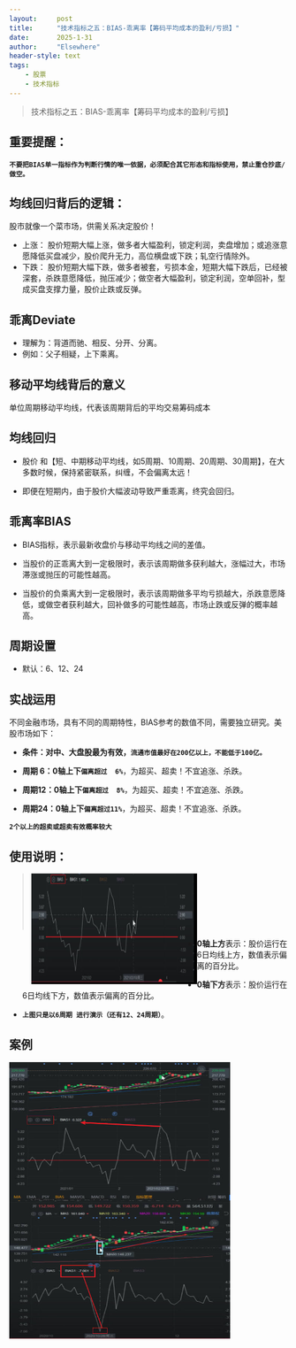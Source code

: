 ```yaml
---
layout: 	post
title: 		"技术指标之五：BIAS-乖离率【筹码平均成本的盈利/亏损】"
date:       2025-1-31
author: 	"Elsewhere"
header-style: text
tags:
    - 股票  
    - 技术指标 
---
```


> 技术指标之五：BIAS-乖离率【筹码平均成本的盈利/亏损】



## 重要提醒：

**`不要把BIAS单一指标作为判断行情的唯一依据，必须配合其它形态和指标使用，禁止重仓抄底/做空。`**



## 均线回归背后的逻辑：

股市就像一个菜市场，供需关系决定股价！

- 上涨：
  股价短期大幅上涨，做多者大幅盈利，锁定利润，卖盘增加；或追涨意愿降低买盘减少，股价爬升无力，高位横盘或下跌；轧空行情除外。
- 下跌：
  股价短期大幅下跌，做多者被套，亏损本金，短期大幅下跌后，已经被深套，杀跌意愿降低，抛压减少；做空者大幅盈利，锁定利润，空单回补，型成买盘支撑力量，股价止跌或反弹。



## 乖离Deviate
- 理解为：背道而驰、相反、分开、分离。
- 例如：父子相疑，上下乘离。



## 移动平均线背后的意义
单位周期移动平均线，代表该周期背后的平均交易筹码成本

## 均线回归
- 股价 和【短、中期移动平均线，如5周期、10周期、20周期、30周期】，在大多数时候，保持紧密联系，纠缠，不会偏离太远！

- 即便在短期内，由于股价大幅波动导致严重乖离，终究会回归。

## 乖离率BIAS
- BIAS指标，表示最新收盘价与移动平均线之间的差值。

- 当股价的正乖离大到一定极限时，表示该周期做多获利越大，涨幅过大，市场滞涨或抛压的可能性越高。

- 当股价的负乘离大到一定极限时，表示该周期做多平均亏损越大，杀跌意愿降低，或做空者获利越大，回补做多的可能性越高，市场止跌或反弹的概率越高。

## 周期设置
- 默认：6、12、24

## 实战运用

不同金融市场，具有不同的周期特性，BIAS参考的数值不同，需要独立研究。美股市场如下：

- **条件：对中、大盘股最为有效，`流通市值最好在200亿以上，不能低于100亿。`**

- **周期  6：0轴上下`偏离超过  6%`**，为超买、超卖！不宜追涨、杀跌。
- **周期12：0轴上下`偏离超过  8%`**，为超买、超卖！不宜追涨、杀跌。
- **周期24：0轴上下`偏离超过11%`**，为超买、超卖！不宜追涨、杀跌。

**`2个以上的超卖或超卖有效概率较大`**

## 使用说明：

> <img src="/img/2025/02/01-34/6.jpg" width = "300" height = "200"  align=left /><br><br><br><br><br><br>

- **0轴上方**表示：股价运行在6日均线上方，数值表示偏离的百分比。

- **0轴下方**表示：股价运行在6日均线下方，数值表示偏离的百分比。
- **`上图只是以6周期 进行演示（还有12、24周期）`**。



## 案例

<img src="/img/2025/02/01-34/7.jpg" width = "400" height = "250"  align=left /><br><br><br><br><br><br><br><br>

<img src="/img/2025/02/01-34/8.jpg" width = "400" height = "250"  align=left /><br><br><br><br><br><br><br><br>
